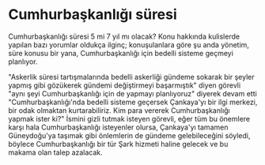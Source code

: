 # Cumhurbaşkanlığı süresi

Cumhurbaşkanlığı süresi 5 mi 7 yıl mı olacak? Konu hakkında kulislerde yapılan bazı yorumlar oldukça ilginç; konuşulanlara göre şu anda yönetim, süre konusu bir yana, Cumhurbaşkanlığı için bedelli sisteme geçmeyi planlıyor.

"Askerlik süresi tartışmalarında bedelli askerliği gündeme sokarak bir şeyler yapmış gibi gözükerek gündemi değiştirmeyi başarmıştık" diyen görevli "aynı şeyi Cumhurbaşkanlığı için de yapmayı planlıyoruz" diyerek devam etti "Cumhurbaşkanlığı'nda bedelli sisteme geçersek Çankaya'yı bir ilgi merkezi, bir odak olmaktan kurtarabiliriz. Kim para vererek Cumhurbaşkanlığı yapmak ister ki?" İsmini gizli tutmak isteyen görevli, eğer tüm bu önemlere karşı hala Cumhurbaşkanlığı isteyenler olursa, Çankaya'yı tamamen Güneydoğu'ya taşımak gibi önlemlerin de gündeme gelebileceğini söyledi, böylece Cumhurbaşkanlığı bir tür Şark hizmeti haline gelecek ve bu makama olan talep azalacak.
